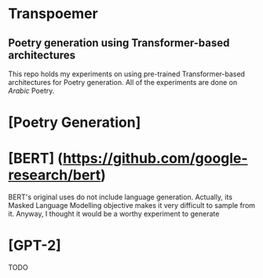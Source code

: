 # Transpoemer
## Poetry generation using Transformer-based architectures 

This repo holds my experiments on using pre-trained Transformer-based architectures for Poetry generation. All of the experiments are done on *Arabic* Poetry.

# [Poetry Generation]



# [BERT] (https://github.com/google-research/bert)
BERT's original uses do not include language generation. Actually, its Masked Language Modelling objective makes it very difficult to sample from it. Anyway, I thought it would be a worthy experiment to generate 



# [GPT-2] 
TODO

